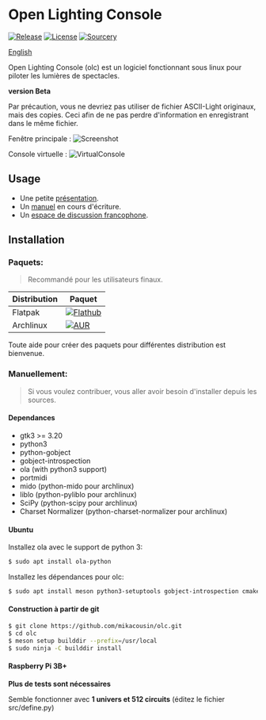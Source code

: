 # Open Lighting Console

[![Release](https://img.shields.io/github/v/release/mikacousin/olc?include_prereleases)](https://github.com/mikacousin/olc/releases/latest) [![License](https://img.shields.io/github/license/mikacousin/olc?color=green)](https://github.com/mikacousin/olc/blob/master/COPYING) [![Sourcery](https://img.shields.io/badge/Sourcery-enabled-brightgreen)](https://sourcery.ai)

[English](README.md)

Open Lighting Console (olc) est un logiciel fonctionnant sous linux pour piloter les lumières de spectacles.

**version Beta**

Par précaution, vous ne devriez pas utiliser de fichier ASCII-Light originaux, mais des copies. Ceci afin de ne pas perdre d'information en enregistrant dans le même fichier.

Fenêtre principale :
![Screenshot](../assets/olc.png?raw=true)

Console virtuelle :
![VirtualConsole](../assets/virtualconsole.png?raw=true)

## Usage

- Une petite [présentation](http://mikacousin.github.io/olc/index.fr.html).  
- Un [manuel](http://mikacousin.github.io/olc/doc.fr/) en cours d'écriture.  
- Un [espace de discussion francophone](https://github.com/mikacousin/olc/discussions/categories/fran%C3%A7ais).

## Installation

### Paquets:
> Recommandé pour les utilisateurs finaux.

Distribution | Paquet
------------ | ------
Flatpak | [![Flathub](https://img.shields.io/flathub/v/com.github.mikacousin.olc)](https://flathub.org/apps/details/com.github.mikacousin.olc)
Archlinux | [![AUR](https://img.shields.io/aur/version/olc-git)](https://aur.archlinux.org/packages/olc-git)

Toute aide pour créer des paquets pour différentes distribution est bienvenue.

### Manuellement:
> Si vous voulez contribuer, vous aller avoir besoin d'installer depuis les sources.

#### Dependances

- gtk3 >= 3.20
- python3
- python-gobject
- gobject-introspection
- ola (with python3 support)
- portmidi
- mido (python-mido pour archlinux)
- liblo (python-pyliblo pour archlinux)
- SciPy (python-scipy pour archlinux)
- Charset Normalizer (python-charset-normalizer pour archlinux)

#### Ubuntu

Installez ola avec le support de python 3:
```bash
$ sudo apt install ola-python
```
Installez les dépendances pour olc:
```bash
$ sudo apt install meson python3-setuptools gobject-introspection cmake python-gobject libgirepository1.0-dev libgtk-3-dev python-gi-dev python3-cairo-dev python3-gi-cairo python3-liblo python3-mido python3-rtmidi gettext python3-scipy python3-charset-normalizer
```

#### Construction à partir de git

```bash
$ git clone https://github.com/mikacousin/olc.git
$ cd olc
$ meson setup builddir --prefix=/usr/local
$ sudo ninja -C builddir install
```

#### Raspberry Pi 3B+

**Plus de tests sont nécessaires**

Semble fonctionner avec **1 univers et 512 circuits** (éditez le fichier src/define.py)